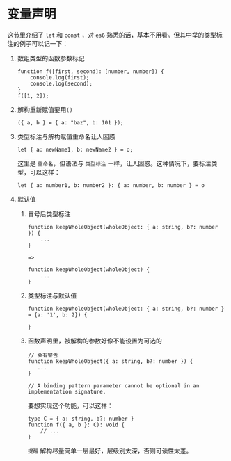 # 变量声明

这节里介绍了 `let` 和 `const` ，对 `es6` 熟悉的话，基本不用看。但其中举的类型标注的例子可以记一下：


1. 数组类型的函数参数标记

		
	```
	function f([first, second]: [number, number]) {
	    console.log(first);
	    console.log(second);
	}
	f([1, 2]);
	```

2. 解构重新赋值要用`()`

	```
	({ a, b } = { a: "baz", b: 101 });
	```

3. 类型标注与解构赋值重命名让人困惑

	```
	let { a: newName1, b: newName2 } = o;
	```
	
	这里是 `重命名`，但语法与 `类型标注` 一样，让人困惑。这种情况下，要标注类型，可以这样：
	
	```
	let { a: number1, b: number2 }: { a: number, b: number } = o
	```

4. 默认值

	1. 冒号后类型标注

		```
		function keepWholeObject(wholeObject: { a: string, b?: number }) {
		    ...
		}
		
		=>
		
		function keepWholeObject(wholeObject) {
		    ...
		}
		```	
	
	2. 类型标注与默认值

		```
		function keepWholeObject(wholeObject: { a: string, b?: number } = {a: '1', b: 2}) {
		   
		}
		```
	3. 函数声明里，被解构的参数好像不能设置为可选的

		
		```
		// 会有警告
		function keepWholeObject({ a: string, b?: number }) {
		   ...
		}
		
		// A binding pattern parameter cannot be optional in an implementation signature.
		```
	
		要想实现这个功能，可以这样：
		
		```
		type C = { a: string, b?: number }
		function f({ a, b }: C): void {
		    // ...
		}
		``` 
		
		`提醒` 解构尽量简单一层最好，层级别太深，否则可读性太差。


